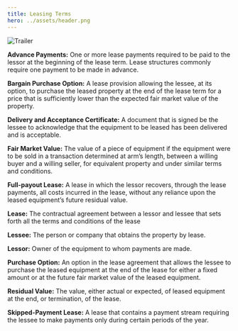 ```yaml
---
title: Leasing Terms
hero: ../assets/header.png
---
```


<img class="floatRight" src="../assets/trailer-open.jpg" alt="Trailer"/>

__Advance Payments:__ One or more lease payments required to be paid to the lessor at the beginning of the lease term. Lease structures commonly require one payment to be made in advance.

__Bargain Purchase Option:__ A lease provision allowing the lessee, at its option, to purchase the leased property at the end of the lease term for a price that is sufficiently lower than the expected fair market value of the property.

__Delivery and Acceptance Certificate:__ A document that is signed be the lessee to acknowledge that the equipment to be leased has been delivered and is acceptable.

__Fair Market Value:__ The value of a piece of equipment if the equipment were to be sold in a transaction determined at arm’s length, between a willing buyer and a willing seller, for equivalent property and under similar terms and conditions.

__Full-payout Lease:__ A lease in which the lessor recovers, through the lease payments, all costs incurred in the lease, without any reliance upon the leased equipment’s future residual value.

__Lease:__ The contractual agreement between a lessor and lessee that sets forth all the terms and conditions of the lease

__Lessee:__ The person or company that obtains the property by lease.

__Lessor:__ Owner of the equipment to whom payments are made.

__Purchase Option:__ An option in the lease agreement that allows the lessee to purchase the leased equipment at the end of the lease for either a fixed amount or at the future fair market value of the leased equipment.

__Residual Value:__ The value, either actual or expected, of leased equipment at the end, or termination, of the lease.

__Skipped-Payment Lease:__ A lease that contains a payment stream requiring the lessee to make payments only during certain periods of the year.
